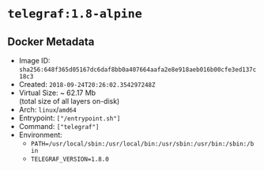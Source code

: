 # `telegraf:1.8-alpine`

## Docker Metadata

- Image ID: `sha256:648f365d05167dc6daf8bb0a407664aafa2e8e918aeb016b00cfe3ed137c18c3`
- Created: `2018-09-24T20:26:02.354297248Z`
- Virtual Size: ~ 62.17 Mb  
  (total size of all layers on-disk)
- Arch: `linux`/`amd64`
- Entrypoint: `["/entrypoint.sh"]`
- Command: `["telegraf"]`
- Environment:
  - `PATH=/usr/local/sbin:/usr/local/bin:/usr/sbin:/usr/bin:/sbin:/bin`
  - `TELEGRAF_VERSION=1.8.0`
